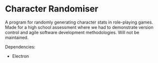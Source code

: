 # Character Randomiser
A program for randomly generating character stats in role-playing games. Made for a high school assessment where we had to demonstrate version control and agile software development methodologies. Will not be maintained.

Dependencies:
- Electron
